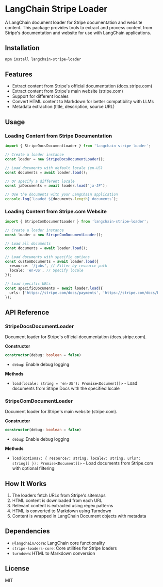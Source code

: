 # LangChain Stripe Loader

A LangChain document loader for Stripe documentation and website content. This package provides tools to extract and process content from Stripe's documentation and website for use with LangChain applications.

## Installation

```bash
npm install langchain-stripe-loader
```

## Features

- Extract content from Stripe's official documentation (docs.stripe.com)
- Extract content from Stripe's main website (stripe.com)
- Support for different locales
- Convert HTML content to Markdown for better compatibility with LLMs
- Metadata extraction (title, description, source URL)

## Usage

### Loading Content from Stripe Documentation

```typescript
import { StripeDocsDocumentLoader } from 'langchain-stripe-loader';

// Create a loader instance
const loader = new StripeDocsDocumentLoader();

// Load documents with default locale (en-US)
const documents = await loader.load();

// Or specify a different locale
const jaDocuments = await loader.load('ja-JP');

// Use the documents with your LangChain application
console.log(`Loaded ${documents.length} documents`);
```

### Loading Content from Stripe.com Website

```typescript
import { StripeComDocumentLoader } from 'langchain-stripe-loader';

// Create a loader instance
const loader = new StripeComDocumentLoader();

// Load all documents
const documents = await loader.load();

// Load documents with specific options
const customDocuments = await loader.load({
  resource: '/jobs', // Filter by resource path
  locale: 'en-US', // Specify locale
});

// Load specific URLs
const specificDocuments = await loader.load({
  urls: ['https://stripe.com/docs/payments', 'https://stripe.com/docs/billing'],
});
```

## API Reference

### StripeDocsDocumentLoader

Document loader for Stripe's official documentation (docs.stripe.com).

**Constructor**

```typescript
constructor(debug: boolean = false)
```

- `debug`: Enable debug logging

**Methods**

- `load(locale: string = 'en-US'): Promise<Document[]>` - Load documents from Stripe Docs with the specified locale

### StripeComDocumentLoader

Document loader for Stripe's main website (stripe.com).

**Constructor**

```typescript
constructor(debug: boolean = false)
```

- `debug`: Enable debug logging

**Methods**

- `load(options?: { resource?: string; locale?: string; urls?: string[] }): Promise<Document[]>` - Load documents from Stripe.com with optional filtering

## How It Works

1. The loaders fetch URLs from Stripe's sitemaps
2. HTML content is downloaded from each URL
3. Relevant content is extracted using regex patterns
4. HTML is converted to Markdown using Turndown
5. Content is wrapped in LangChain Document objects with metadata

## Dependencies

- `@langchain/core`: LangChain core functionality
- `stripe-loaders-core`: Core utilities for Stripe loaders
- `turndown`: HTML to Markdown conversion

## License

MIT
